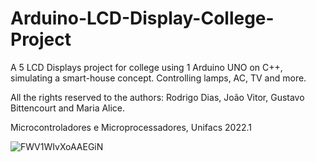 # Arduino-LCD-Display-College-Project
A 5 LCD Displays project for college using 1 Arduino UNO on C++, simulating a smart-house concept. Controlling lamps, AC, TV and more. 



All the rights reserved to the authors: Rodrigo Dias, João Vitor, Gustavo Bittencourt and Maria Alice.

Microcontroladores e Microprocessadores, Unifacs 2022.1

![FWV1WIvXoAAEGiN](https://user-images.githubusercontent.com/89397053/176184405-22c69c00-4544-4e99-aac9-76627c85ba20.jpg)

